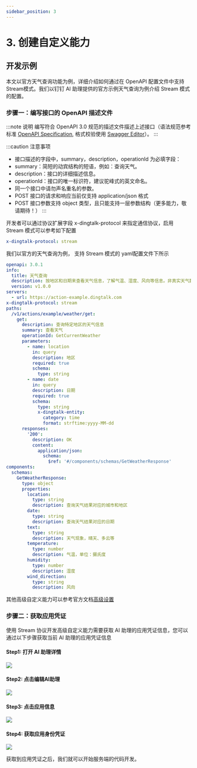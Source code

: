```yaml
---
sidebar_position: 3
---
```


# 3. 创建自定义能力


## 开发示例

本文以官方天气查询功能为例，详细介绍如何通过在 OpenAPI 配置文件中支持 Stream模式。我们以钉钉 AI 助理提供的官方示例天气查询为例介绍 Stream 模式的配置。

### 步骤一：编写接口的 OpenAPI 描述文件

:::note 说明
编写符合 OpenAPI 3.0 规范的描述文件描述上述接口（语法规范参考标准 [OpenAPI Specification](https://swagger.io/specification/?spm=ding_open_doc.document.0.0.5c252f20aEt5pw), 格式校验使用 [Swagger Editor](https://editor.swagger.io/?spm=ding_open_doc.document.0.0.5c252f20aEt5pw)）。
:::

:::caution 注意事项
* 接口描述的字段中，summary，description，operationId 为必填字段：
* summary：简短的动宾结构的短语，例如：查询天气。
* description：接口的详细描述信息。
* operationId：接口的唯一标识符，建议驼峰式的英文命名。
* 同一个接口中请勿声名重名的参数。
* POST 接口的请求和响应当前仅支持 application/json 格式
* POST 接口参数支持 object 类型，且只能支持一层参数结构（更多能力，敬请期待！）
:::

开发者可以通过协议扩展字段 x-dingtalk-protocol 来指定通信协议，启用 Stream 模式可以参考如下配置
```yaml
x-dingtalk-protocol: stream
```
我们以官方的天气查询为例， 支持 Stream 模式的 yaml配置文件下所示
```yaml
openapi: 3.0.1
info:
  title: 天气查询
  description: 按地区和日期来查看天气信息，了解气温、湿度、风向等信息。非真实天气数据，仅用于演示，请勿在生产中使用。
  version: v1.0.0
servers:
  - url: https://action-example.dingtalk.com
x-dingtalk-protocol: stream
paths:
  /v1/actions/example/weather/get:
    get:
      description: 查询特定地区的天气信息
      summary: 查看天气
      operationId: GetCurrentWeather
      parameters:
        - name: location
          in: query
          description: 地区
          required: true
          schema:
            type: string
        - name: date
          in: query
          description: 日期
          required: true
          schema:
            type: string
            x-dingtalk-entity:
              category: time
              format: strftime:yyyy-MM-dd
      responses:
        '200':
          description: OK
          content:
            application/json:
              schema:
                $ref: '#/components/schemas/GetWeatherResponse'
components:
  schemas:
    GetWeatherResponse:
      type: object
      properties:
        location:
          type: string
          description: 查询天气结果对应的城市和地区
        date:
          type: string
          description: 查询天气结果对应的日期
        text:
          type: string
          description: 天气现象，晴天、多云等
        temperature:
          type: number
          description: 气温，单位：摄氏度
        humidity:
          type: number
          description: 湿度
        wind_direction:
          type: string
          description: 风向
```
其他高级自定义能力可以参考官方文档[高级设置](https://open.dingtalk.com/document/ai-dev/actions-advanced-settings)


### 步骤二：获取应用凭证
使用 Stream 协议开发高级自定义能力需要获取 AI 助理的应用凭证信息，您可以通过以下步骤获取当前 AI 助理的应用凭证信息

#### Step1: 打开 AI 助理详情
![](./get_ai_assistant_detail.png)
#### Step2: 点击编辑AI助理
![](./edit_ai_assistant.png)
#### Step3: 点击应用信息
![](./get_ai_detail.png)
#### Step4: 获取应用身份凭证
![](./get_app_info.png)

获取到应用凭证之后，我们就可以开始服务端的代码开发。



